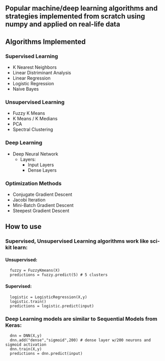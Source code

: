 ## Popular machine/deep learning algorithms and strategies implemented from scratch using numpy and applied on real-life data 

## Algorithms Implemented

### Supervised Learning
  - K Nearest Neighbors
  - Linear Distriminant Analysis
  - Linear Regression
  - Logistic Regression
  - Naive Bayes

### Unsupervised Learning
  - Fuzzy K Means
  - K Means / K Medians
  - PCA
  - Spectral Clustering

### Deep Learning
  - Deep Neural Network
    - Layers:
      - Input Layers
      - Dense Layers

### Optimization Methods
  - Conjugate Gradient Descent
  - Jacobi Iteration
  - Mini-Batch Gradient Descent
  - Steepest Gradient Descent

## How to use 
  ### Supervised, Unsupervised Learning algorithms work like sci-kit learn:  

  #### Unsupervised:
      fuzzy = FuzzyKmeans(X)
      predictions = fuzzy.predict(5) # 5 clusters

  #### Supervised:
      logistic = LogisticRegression(X,y)
      logistic.train()
      predictions = logistic.predict(input)

  ### Deep Learning models are similar to Sequential Models from Keras:
      dnn = DNN(X,y)
      dnn.add("dense","sigmoid",200) # dense layer w/200 neurons and sigmoid activation
      dnn.train(X,y)
      predictions = dnn.predict(input)
